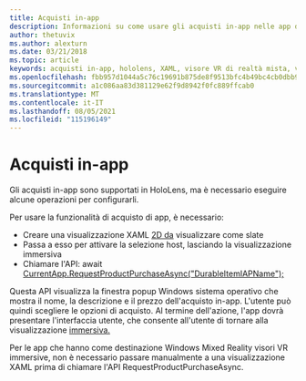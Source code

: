 ```yaml
---
title: Acquisti in-app
description: Informazioni su come usare gli acquisti in-app nelle app di realtà mista con visualizzazioni XAML 2D e popup Windows sistema operativo.
author: thetuvix
ms.author: alexturn
ms.date: 03/21/2018
ms.topic: article
keywords: acquisti in-app, hololens, XAML, visore VR di realtà mista, visore VR windows di realtà mista, visore VR di realtà virtuale
ms.openlocfilehash: fbb957d1044a5c76c19691b875de8f9513bfc4b49bc4cb0dbb98d045d615f1a4
ms.sourcegitcommit: a1c086aa83d381129e62f9d8942f0fc889ffcab0
ms.translationtype: MT
ms.contentlocale: it-IT
ms.lasthandoff: 08/05/2021
ms.locfileid: "115196149"
---
```

# <a name="in-app-purchases"></a>Acquisti in-app

Gli acquisti in-app sono supportati in HoloLens, ma è necessario eseguire alcune operazioni per configurarli.

Per usare la funzionalità di acquisto di app, è necessario:
* Creare una visualizzazione XAML [2D da](../design/app-views.md) visualizzare come slate
* Passa a esso per attivare la selezione host, lasciando la visualizzazione immersiva
* Chiamare l'API: await [CurrentApp.RequestProductPurchaseAsync("DurableItemIAPName");](/uwp/api/windows.applicationmodel.store.currentapp#Windows_ApplicationModel_Store_CurrentApp_RequestProductPurchaseAsync_System_String_)

Questa API visualizza la finestra popup Windows sistema operativo che mostra il nome, la descrizione e il prezzo dell'acquisto in-app. L'utente può quindi scegliere le opzioni di acquisto. Al termine dell'azione, l'app dovrà presentare l'interfaccia utente, che consente all'utente di tornare alla visualizzazione [immersiva.](../design/app-views.md)

Per le app che hanno come destinazione Windows Mixed Reality visori VR immersive, non è necessario passare manualmente a una visualizzazione XAML prima di chiamare l'API RequestProductPurchaseAsync.